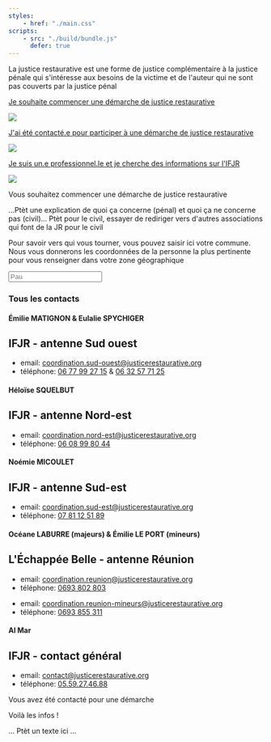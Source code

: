 ```yaml
---
styles:
    - href: "./main.css"
scripts: 
    - src: "./build/bundle.js"
      defer: true
---
```



<section class="parkour" id="acceuil">
    <section class="explications">
        <p>
            La justice restaurative est une forme de justice complémentaire à la justice pénale
            qui s'intéresse aux besoins de la victime et de l'auteur qui ne sont pas 
            couverts par la justice pénal
        </p>
    </section>
    <section class="liens">
        <a href="#commencer-démarche">  
            <p>Je souhaite commencer une démarche de justice restaurative</p>
            <img src="https://parcours-victimes.fr/wp-content/uploads/2020/09/adultes.png">
        </a>
        <a href="#contacté-démarche">  
            <p>J'ai été contacté.e pour participer à une démarche de justice restaurative</p>
            <img src="https://parcours-victimes.fr/wp-content/uploads/2020/09/adultes.png">
        </a>
        <a href="#pro">  
            <p>Je suis un.e professionnel.le et je cherche des informations sur l'IFJR</p>
            <img src="https://parcours-victimes.fr/wp-content/uploads/2020/09/adultes.png">
        </a>
    </section>
</section>

<section class="parkour" id="commencer-démarche">
    <section class="explications">
        <p>Vous souhaitez commencer une démarche de justice restaurative</p>
        <p class="TODO">...Ptèt une explication de quoi ça concerne (pénal) et quoi ça ne concerne pas (civil)... Ptèt pour le civil, essayer de rediriger vers d'autres associations qui font de la JR pour le civil</p>
    </section>
    <section>
        <p>
            Pour savoir vers qui vous tourner, vous pouvez saisir ici votre commune. 
            Nous vous donnerons les coordonnées de la personne la plus pertinente pour vous renseigner dans votre zone géographique
        </p>
        <input type="search" list="communes" placeholder="Pau">
        <datalist id="communes"></datalist>
        <h1>Tous les contacts</h1>
        <output>
            <section class="contact" data-departements="09,12,16,17,19,23,24,31,32,33,40,46,47,64,65,79,81,82,86,87">
                <h1 class="person-name">Émilie MATIGNON & Eulalie SPYCHIGER</h1>
                <h2 class="structure">IFJR - antenne Sud ouest</h2>
                <ul>
                    <li>email: <a href="mailto:coordination.sud-ouest@justicerestaurative.org">coordination.sud-ouest@justicerestaurative.org</a></li>
                    <li>téléphone: <a href="tel:06 77 99 27 15">06 77 99 27 15</a> & <a href="tel:06 32 57 71 25">06 32 57 71 25</a></li>
                </ul>
            </section>
            <section class="contact" data-departements="02,08,10,21,25,39,51,52,54,55,57,58,59,60,62,67,68,70,71,75,77,80,88,89,90,91,92,93,94">
                <h1 class="person-name">Héloïse SQUELBUT</h1>
                <h2 class="structure">IFJR - antenne Nord-est</h2>
                <ul>
                    <li>email: <a href="mailto:coordination.nord-est@justicerestaurative.org">coordination.nord-est@justicerestaurative.org</a></li>
                    <li>téléphone: <a href="tel:06 08 99 80 44">06 08 99 80 44</a></li>
                </ul>
            </section>
            <section class="contact" data-departements="01,03,04,05,06,07,11,13,15,2A,2B,26,30,34,38,42,43,48,63,66,69,73,74,84">
                <h1 class="person-name">Noémie MICOULET</h1>
                <h2 class="structure">IFJR - antenne Sud-est</h2>
                <ul>
                    <li>email: <a href="mailto:coordination.sud-est@justicerestaurative.org">coordination.sud-est@justicerestaurative.org</a></li>
                    <li>téléphone: <a href="tel:07 81 12 51 89">07 81 12 51 89</a></li>
                </ul>
            </section>
            <section class="contact" data-departements="974">
                <h1 class="person-name">Océane LABURRE (majeurs) & Émilie LE PORT (mineurs)</h1>
                <h2 class="structure">L'Échappée Belle - antenne Réunion</h2>
                <ul>
                    <li>email: <a href="mailto:coordination.reunion@justicerestaurative.org">coordination.reunion@justicerestaurative.org</a></li>
                    <li>téléphone: <a href="tel:0693 802 803">0693 802 803</a></li>
                </ul>
                <ul>
                    <li>email: <a href="mailto:coordination.reunion-mineurs@justicerestaurative.org">coordination.reunion-mineurs@justicerestaurative.org</a></li>
                    <li>téléphone: <a href="tel:0693 855 311">0693 855 311</a></li>
                </ul>
            </section>
            <section class="contact">
                <h1 class="person-name">Al Mar</h1>
                <h2 class="structure">IFJR - contact général</h2>
                <ul>
                    <li>email: <a href="mailto:contact@justicerestaurative.org">contact@justicerestaurative.org</a></li>
                    <li>téléphone: <a href="tel:05.59.27.46.88">05.59.27.46.88</a></li>
                </ul>
            </section>
        </output>
    </section>
</section>

<section class="parkour" id="contacté-démarche">
    <section class="explications">
        <p>Vous avez été contacté pour une démarche</p>
    </section>
    <section class="TODO">
        Voilà les infos !
    </section>
</section>

<section class="parkour" id="pro">
    <section class="explications TODO">
        <p>... Ptèt un texte ici ...</p>
    </section>
</section>


<script>
    if(!location.hash || location.hash.length <= 2){
        location.replace("#acceuil");
    }
</script>
